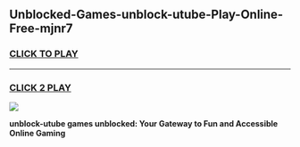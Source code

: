 
## Unblocked-Games-unblock-utube-Play-Online-Free-mjnr7
<h3>
<a href="https://premium76.site?title=unblock-utube&ref=26A">CLICK TO PLAY</a></h3>
<hr>

<h3>
<a href="https://premium76.site?title=unblock-utube&ref=26A">CLICK 2 PLAY</a>
  
</h3>

<a href="https://premium76.site?title=unblock-utube&ref=26A"><img src="https://clearcache.store/games.png"></a>


**unblock-utube games unblocked: Your Gateway to Fun and Accessible Online Gaming**
